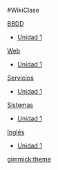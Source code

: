 #WikiClase


[BBDD]()
	
* [Unidad 1]()

[Web]()

* [Unidad 1]()

[Servicios]()

* [Unidad 1]()

[Sistemas]()

* [Unidad 1](pages/uploads/documents/Sistemas/Unidad1.md)

[Inglés]()

* [Unidad 1](pages/uploads/documents/Ingles/Unidad1.md)

[gimmick:theme](slate)